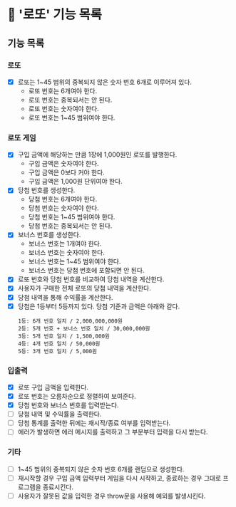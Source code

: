 # 🎰 '로또' 기능 목록

## 기능 목록

### 로또

- [x] 로또는 1~45 범위의 중복되지 않은 숫자 번호 6개로 이루어져 있다.
  - 로또 번호는 6개여야 한다.
  - 로또 번호는 중복되서는 안 된다.
  - 로또 번호는 숫자여야 한다.
  - 로또 번호는 1~45 범위여야 한다.

### 로또 게임

- [x] 구입 금액에 해당하는 만큼 1장에 1,000원인 로또를 발행한다.
  - 구입 금액은 숫자여야 한다.
  - 구입 금액은 0보다 커야 한다.
  - 구입 금액은 1,000원 단위여야 한다.
- [x] 당첨 번호를 생성한다.
  - 당첨 번호는 6개여야 한다.
  - 당첨 번호는 숫자여야 한다.
  - 당첨 번호는 1~45 범위여야 한다.
  - 당첨 번호는 중복되서는 안 된다.
- [x] 보너스 번호를 생성한다.
  - 보너스 번호는 1개여야 한다.
  - 보너스 번호는 숫자여야 한다.
  - 보너스 번호는 1~45 범위여야 한다.
  - 보너스 번호는 당첨 번호에 포함되면 안 된다.
- [x] 로또 번호와 당첨 번호를 비교하여 당첨 내역을 계산한다.
- [x] 사용자가 구매한 전체 로또의 당첨 내역을 계산한다.
- [x] 당첨 내역을 통해 수익률을 계산한다.
- [x] 당첨은 1등부터 5등까지 있다. 당첨 기준과 금액은 아래와 같다.
  ```
  1등: 6개 번호 일치 / 2,000,000,000원
  2등: 5개 번호 + 보너스 번호 일치 / 30,000,000원
  3등: 5개 번호 일치 / 1,500,000원
  4등: 4개 번호 일치 / 50,000원
  5등: 3개 번호 일치 / 5,000원
  ```

### 입출력

- [x] 로또 구입 금액을 입력한다.
- [x] 로또 번호는 오름차순으로 정렬하여 보여준다.
- [x] 당첨 번호와 보너스 번호를 입력받는다.
- [ ] 당첨 내역 및 수익률을 출력한다.
- [ ] 당첨 통계를 출력한 뒤에는 재시작/종료 여부를 입력받는다.
- [ ] 에러가 발생하면 에러 메시지를 출력하고 그 부분부터 입력을 다시 받는다.

### 기타

- [ ] 1~45 범위의 중복되지 않은 숫자 번호 6개를 랜덤으로 생성한다.
- [ ] 재시작할 경우 구입 금액 입력부터 게임을 다시 시작하고, 종료하는 경우 그대로 프로그램을 종료시킨다.
- [ ] 사용자가 잘못된 값을 입력한 경우 throw문을 사용해 예외를 발생시킨다.
